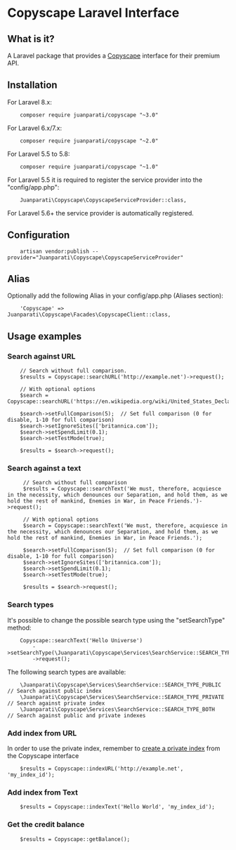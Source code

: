 # Copyscape Laravel Interface

## What is it?

A Laravel package that provides a [Copyscape](https://copyscape.com) interface for their premium API.


## Installation

For Laravel 8.x:

        composer require juanparati/copyscape "~3.0"


For Laravel 6.x/7.x:

        composer require juanparati/copyscape "~2.0"


For Laravel 5.5 to 5.8:

        composer require juanparati/copyscape "~1.0"


For Laravel 5.5 it is required to register the service provider into the "config/app.php":

        Juanparati\Copyscape\CopyscapeServiceProvider::class,

For Laravel 5.6+ the service provider is automatically registered.

## Configuration

        artisan vendor:publish --provider="Juanparati\Copyscape\CopyscapeServiceProvider"                    

## Alias

Optionally add the following Alias in your config/app.php (Aliases section):

        'Copyscape' => Juanparati\Copyscape\Facades\CopyscapeClient::class, 

## Usage examples

### Search against URL

        // Search without full comparison.
        $results = Copyscape::searchURL('http://example.net')->request();
        
        // With optional options
        $search = Copyscape::searchURL('https://en.wikipedia.org/wiki/United_States_Declaration_of_Independence');
        
        $search->setFullComparison(5);  // Set full comparison (0 for disable, 1-10 for full comparison)
        $search->setIgnoreSites(['britannica.com']);
        $search->setSpendLimit(0.1);
        $search->setTestMode(true);
        
        $results = $search->request();
        

### Search against a text


         // Search without full comparison
         $results = Copyscape::searchText('We must, therefore, acquiesce in the necessity, which denounces our Separation, and hold them, as we hold the rest of mankind, Enemies in War, in Peace Friends.')->request();
         
         // With optional options       
         $search = Copyscape::searchText('We must, therefore, acquiesce in the necessity, which denounces our Separation, and hold them, as we hold the rest of mankind, Enemies in War, in Peace Friends.');
         
         $search->setFullComparison(5);  // Set full comparison (0 for disable, 1-10 for full comparison)
         $search->setIgnoreSites(['britannica.com']);
         $search->setSpendLimit(0.1);
         $search->setTestMode(true);
         
         $results = $search->request();
         

### Search types

It's possible to change the possible search type using the "setSearchType" method:

        Copyscape::searchText('Hello Universe')
            ->setSearchType(\Juanparati\Copyscape\Services\SearchService::SEARCH_TYPE_PRIVATE)
            ->request();
            
The following search types are available:

        \Juanparati\Copyscape\Services\SearchService::SEARCH_TYPE_PUBLIC    // Search against public index
        \Juanparati\Copyscape\Services\SearchService::SEARCH_TYPE_PRIVATE   // Search against private index
        \Juanparati\Copyscape\Services\SearchService::SEARCH_TYPE_BOTH      // Search against public and private indexes   
        

               
         
         
### Add index from URL

In order to use the private index, remember to [create a private index](https://www.copyscape.com/faqs.php#privateindex) from the Copyscape interface

        $results = Copyscape::indexURL('http://example.net', 'my_index_id');


### Add index from Text

        $results = Copyscape::indexText('Hello World', 'my_index_id');


### Get the credit balance

        $results = Copyscape::getBalance();
